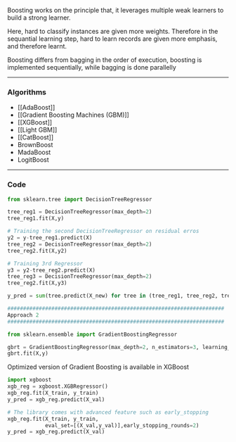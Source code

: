 Boosting works on the principle that, it leverages multiple weak learners to build a strong learner.

Here, hard to classify instances are given more weights. Therefore in the sequantial learning step, hard to learn records are given more emphasis, and therefore learnt.

Boosting differs from bagging in the order of execution, boosting is implemented sequentially, while bagging is done parallelly

---
### Algorithms

- [[AdaBoost]]
- [[Gradient Boosting Machines (GBM)]]
- [[XGBoost]]
- [[Light GBM]]
- [[CatBoost]]
- BrownBoost
- MadaBoost
- LogitBoost

---
### Code

```py
from sklearn.tree import DecisionTreeRegressor

tree_reg1 = DecisionTreeRegressor(max_depth=2)
tree_reg1.fit(X,y)

# Training the second DecisionTreeRegressor on residual erros
y2 = y-tree_reg1.predict(X)
tree_reg2 = DecisionTreeRegressor(max_depth=2)
tree_reg2.fit(X,y2)

# Training 3rd Regressor
y3 = y2-tree_reg2.predict(X)
tree_reg3 = DecisionTreeRegressor(max_depth=2)
tree_reg2.fit(X,y3)

y_pred = sum(tree.predict(X_new) for tree in (tree_reg1, tree_reg2, tree_reg3))

#####################################################################
Approach 2
#####################################################################

from sklearn.ensemble import GradientBoostingRegressor

gbrt = GradientBoostingRegressor(max_depth=2, n_estimators=3, learning_rate=1.0)
gbrt.fit(X,y)
```

Optimized version of Gradient Boosting is available in XGBoost

```py
import xgboost
xgb_reg = xgboost.XGBRegressor()
xgb_reg.fit(X_train, y_train)
y_pred = xgb_reg.predict(X_val)

# The library comes with advanced feature such as early_stopping
xgb_reg.fit(X_train, y_train,
			eval_set=[(X_val,y_val)],early_stopping_rounds=2)
y_pred = xgb_reg.predict(X_val)
```
